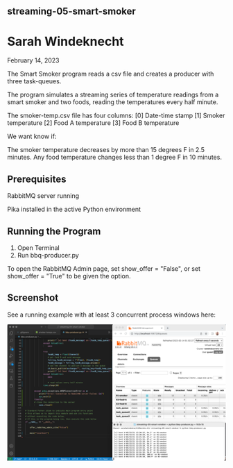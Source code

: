 ## streaming-05-smart-smoker
# Sarah Windeknecht
February 14, 2023

The Smart Smoker program reads a csv file and creates a producer with three task-queues.

The program simulates a streaming series of temperature readings from a smart smoker and two foods, reading the temperatures every half minute.

The smoker-temp.csv file has four columns:
    [0] Date-time stamp
    [1] Smoker temperature
    [2] Food A temperature
    [3] Food B temperature

We want know if:

The smoker temperature decreases by more than 15 degrees F in 2.5 minutes.
Any food temperature changes less than 1 degree F in 10 minutes.

## Prerequisites

RabbitMQ server running

Pika installed in the active Python environment

## Running the Program

1. Open Terminal
2. Run bbq-producer.py

To open the RabbitMQ Admin page, set show_offer = "False", or set show_offer = "True" to be given the option.

## Screenshot

See a running example with at least 3 concurrent process windows here:

![Sarah Windeknecht Screenshot](smart_smoker.png)
